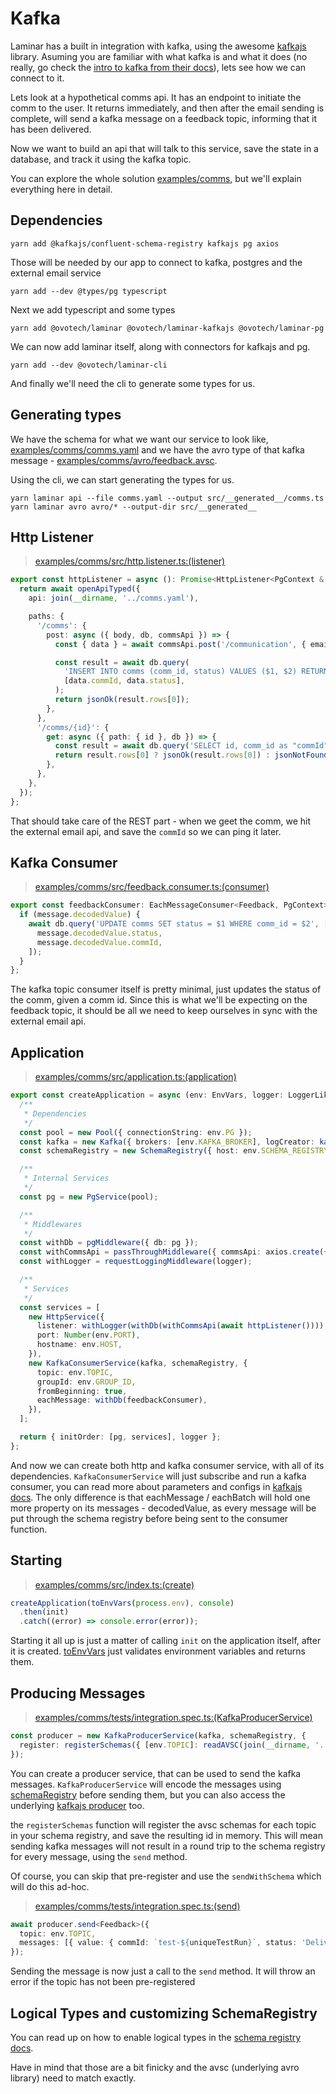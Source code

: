 # Kafka

Laminar has a built in integration with kafka, using the awesome [kafkajs](https://kafka.js.org) library. Asuming you are familiar with what kafka is and what it does (no really, go check the [intro to kafka from their docs](https://kafka.js.org/docs/introduction)), lets see how we can connect to it.

Lets look at a hypothetical comms api. It has an endpoint to initiate the comm to the user. It returns immediately, and then after the email sending is complete, will send a kafka message on a feedback topic, informing that it has been delivered.

Now we want to build an api that will talk to this service, save the state in a database, and track it using the kafka topic.

You can explore the whole solution [examples/comms](https://github.com/ovotech/laminar/tree/main/examples/comms), but we'll explain everything here in detail.

## Dependencies

```shell
yarn add @kafkajs/confluent-schema-registry kafkajs pg axios
```

Those will be needed by our app to connect to kafka, postgres and the external email service

```shell
yarn add --dev @types/pg typescript
```

Next we add typescript and some types

```shell
yarn add @ovotech/laminar @ovotech/laminar-kafkajs @ovotech/laminar-pg
```

We can now add laminar itself, along with connectors for kafkajs and pg.

```shell
yarn add --dev @ovotech/laminar-cli
```

And finally we'll need the cli to generate some types for us.

## Generating types

We have the schema for what we want our service to look like, [examples/comms/comms.yaml](https://github.com/ovotech/laminar/tree/main/examples/comms/comms.yaml) and we have the avro type of that kafka message - [examples/comms/avro/feedback.avsc](https://github.com/ovotech/laminar/tree/main/examples/comms/avro/feedback.avsc).

Using the cli, we can start generating the types for us.

```
yarn laminar api --file comms.yaml --output src/__generated__/comms.ts
yarn laminar avro avro/* --output-dir src/__generated__
```

## Http Listener

> [examples/comms/src/http.listener.ts:(listener)](https://github.com/ovotech/laminar/tree/main/examples/comms/src/http.listener.ts#L6-L32)

```typescript
export const httpListener = async (): Promise<HttpListener<PgContext & CommsApiContext>> => {
  return await openApiTyped({
    api: join(__dirname, '../comms.yaml'),

    paths: {
      '/comms': {
        post: async ({ body, db, commsApi }) => {
          const { data } = await commsApi.post('/communication', { email: body.email, template: 'test' });

          const result = await db.query(
            'INSERT INTO comms (comm_id, status) VALUES ($1, $2) RETURNING id, comm_id as "commId", status',
            [data.commId, data.status],
          );
          return jsonOk(result.rows[0]);
        },
      },
      '/comms/{id}': {
        get: async ({ path: { id }, db }) => {
          const result = await db.query('SELECT id, comm_id as "commId", status FROM comms WHERE id = $1', [id]);
          return result.rows[0] ? jsonOk(result.rows[0]) : jsonNotFound({ message: 'Comm Not Found' });
        },
      },
    },
  });
};
```

That should take care of the REST part - when we geet the comm, we hit the external email api, and save the `commId` so we can ping it later.

## Kafka Consumer

> [examples/comms/src/feedback.consumer.ts:(consumer)](https://github.com/ovotech/laminar/tree/main/examples/comms/src/feedback.consumer.ts#L4-L13)

```typescript
export const feedbackConsumer: EachMessageConsumer<Feedback, PgContext> = async ({ db, message }) => {
  if (message.decodedValue) {
    await db.query('UPDATE comms SET status = $1 WHERE comm_id = $2', [
      message.decodedValue.status,
      message.decodedValue.commId,
    ]);
  }
};
```

The kafka topic consumer itself is pretty minimal, just updates the status of the comm, given a comm id. Since this is what we'll be expecting on the feedback topic, it should be all we need to keep ourselves in sync with the external email api.

## Application

> [examples/comms/src/application.ts:(application)](https://github.com/ovotech/laminar/tree/main/examples/comms/src/application.ts#L21-L61)

```typescript
export const createApplication = async (env: EnvVars, logger: LoggerLike): Promise<Application> => {
  /**
   * Dependencies
   */
  const pool = new Pool({ connectionString: env.PG });
  const kafka = new Kafka({ brokers: [env.KAFKA_BROKER], logCreator: kafkaLogCreator(logger) });
  const schemaRegistry = new SchemaRegistry({ host: env.SCHEMA_REGISTRY });

  /**
   * Internal Services
   */
  const pg = new PgService(pool);

  /**
   * Middlewares
   */
  const withDb = pgMiddleware({ db: pg });
  const withCommsApi = passThroughMiddleware({ commsApi: axios.create({ baseURL: env.EMAIL_API }) });
  const withLogger = requestLoggingMiddleware(logger);

  /**
   * Services
   */
  const services = [
    new HttpService({
      listener: withLogger(withDb(withCommsApi(await httpListener()))),
      port: Number(env.PORT),
      hostname: env.HOST,
    }),
    new KafkaConsumerService(kafka, schemaRegistry, {
      topic: env.TOPIC,
      groupId: env.GROUP_ID,
      fromBeginning: true,
      eachMessage: withDb(feedbackConsumer),
    }),
  ];

  return { initOrder: [pg, services], logger };
};
```

And now we can create both http and kafka consumer service, with all of its dependencies. `KafkaConsumerService` will just subscribe and run a kafka consumer, you can read more about parameters and configs in [kafkajs docs](https://kafka.js.org/docs/consuming). The only difference is that eachMessage / eachBatch will hold one more property on its messages - decodedValue, as every message will be put through the schema registry before being sent to the consumer function.

## Starting

> [examples/comms/src/index.ts:(create)](https://github.com/ovotech/laminar/tree/main/examples/comms/src/index.ts#L4-L8)

```typescript
createApplication(toEnvVars(process.env), console)
  .then(init)
  .catch((error) => console.error(error));
```

Starting it all up is just a matter of calling `init` on the application itself, after it is created. [toEnvVars](https://github.com/ovotech/laminar/tree/main/examples/comms/src/env.ts) just validates environment variables and returns them.

## Producing Messages

> [examples/comms/tests/integration.spec.ts:(KafkaProducerService)](https://github.com/ovotech/laminar/tree/main/examples/comms/tests/integration.spec.ts#L59-L63)

```typescript
const producer = new KafkaProducerService(kafka, schemaRegistry, {
  register: registerSchemas({ [env.TOPIC]: readAVSC(join(__dirname, '../avro/feedback.avsc')) }),
});
```

You can create a producer service, that can be used to send the kafka messages. `KafkaProducerService` will encode the messages using [schemaRegistry](https://kafkajs.github.io/confluent-schema-registry/) before sending them, but you can also access the underlying [kafkajs producer](https://kafka.js.org/docs/producing) too.

the `registerSchemas` function will register the avsc schemas for each topic in your schema registry, and save the resulting id in memory. This will mean sending kafka messages will not result in a round trip to the schema registry for every message, using the `send` method.

Of course, you can skip that pre-register and use the `sendWithSchema` which will do this ad-hoc.

> [examples/comms/tests/integration.spec.ts:(send)](https://github.com/ovotech/laminar/tree/main/examples/comms/tests/integration.spec.ts#L95-L100)

```typescript
await producer.send<Feedback>({
  topic: env.TOPIC,
  messages: [{ value: { commId: `test-${uniqueTestRun}`, status: 'Delivered' } }],
});
```

Sending the message is now just a call to the `send` method. It will throw an error if the topic has not been pre-registered

## Logical Types and customizing SchemaRegistry

You can read up on how to enable logical types in the [schema registry docs](https://kafkajs.github.io/confluent-schema-registry/docs/custom-types).

Have in mind that those are a bit finicky and the avsc (underlying avro library) need to match exactly.
